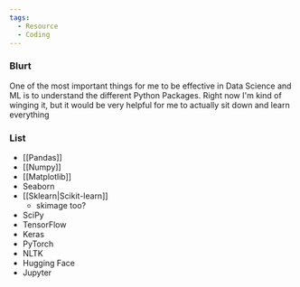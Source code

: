 ```yaml
---
tags:
  - Resource
  - Coding
---
```

### Blurt
One of the most important things for me to be effective in Data Science and ML is to understand the different Python Packages. Right now I'm kind of winging it, but it would be very helpful for me to actually sit down and learn everything


### List
- [[Pandas]]
- [[Numpy]]
- [[Matplotlib]]
- Seaborn
- [[Sklearn|Scikit-learn]]
	- skimage too?
- SciPy
- TensorFlow
- Keras
- PyTorch
- NLTK
- Hugging Face
- Jupyter